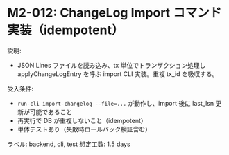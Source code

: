 # M2-012: ChangeLog Import コマンド実装（idempotent）

説明:
- JSON Lines ファイルを読み込み、tx 単位でトランザクション処理し applyChangeLogEntry を呼ぶ import CLI 実装。重複 tx_id を吸収する。

受入条件:
- `run-cli import-changelog --file=...` が動作し、import 後に last_lsn 更新が可能であること
- 再実行で DB が重複しないこと（idempotent）
- 単体テストあり（失敗時ロールバック検証含む）

ラベル: backend, cli, test
想定工数: 1.5 days

